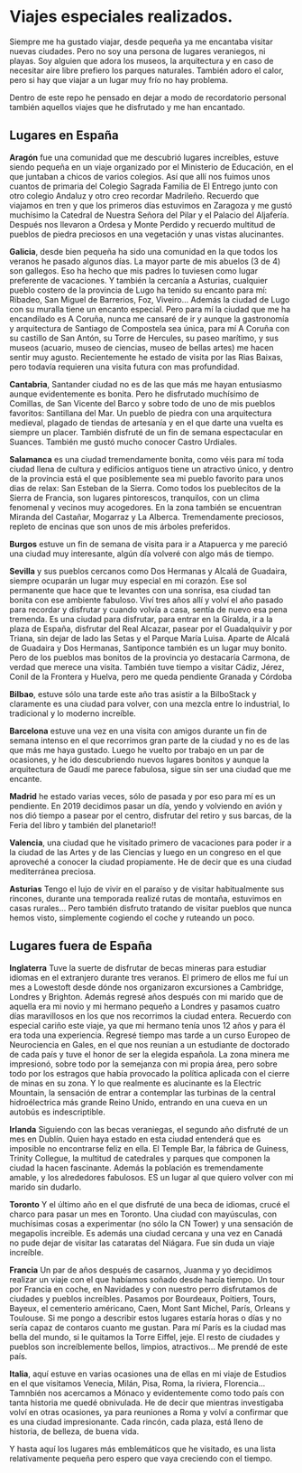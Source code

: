 
# Viajes especiales realizados.

Siempre me ha gustado viajar, desde pequeña ya me encantaba visitar nuevas ciudades. Pero no soy una persona de lugares veraniegos, ni playas.
Soy alguien que adora los museos, la arquitectura y en caso de necesitar aire libre prefiero los parques naturales. 
También adoro el calor, pero si hay que viajar a un lugar muy frío no hay problema.

Dentro de este repo he pensado en dejar a modo de recordatorio personal también aquellos viajes que he disfrutado y me han encantado. 
## Lugares en España

**Aragón** fue una comunidad que me descubrió lugares increíbles, estuve siendo pequeña en un viaje organizado por el Ministerio de Educación, en el que juntaban a chicos de varios colegios.
Así que allí nos fuimos unos cuantos de primaria del Colegio Sagrada Familia de El Entrego junto con otro colegio Andaluz y otro creo recordar Madrileño. 
Recuerdo que viajamos en tren y que los primeros días estuvimos en Zaragoza y me gustó muchísimo la Catedral de Nuestra Señora del Pilar y el Palacio del Aljafería.
Después nos llevaron a Ordesa y Monte Perdido y recuerdo multitud de pueblos de piedra preciosos en una vegetación y unas vistas alucinantes.

**Galicia**, desde bien pequeña ha sido una comunidad en la que todos los veranos he pasado algunos días. La mayor parte de mis abuelos (3 de 4) son gallegos. Eso ha hecho que mis padres lo tuviesen como lugar preferente de vacaciones.
Y también la cercanía a Asturias, cualquier pueblo costero de la provincia de Lugo ha tenido su encanto para mí: Ribadeo, San Miguel de Barrerios, Foz, Viveiro... Además la ciudad de Lugo con su muralla tiene un encanto especial.
Pero para mí la ciudad que me ha encandilado es A Coruña, nunca me cansaré de ir y aunque la gastronomía y arquitectura de Santiago de Compostela sea única, para mí A Coruña con su castillo de San Antón, su Torre de Hercules, su paseo marítimo, y sus museos (acuario, museo de ciencias, museo de bellas artes) me hacen sentir muy agusto.
Recientemente he estado de visita por las Rias Baixas, pero todavía requieren una visita futura con mas profundidad.

**Cantabria**, Santander ciudad no es de las que más me hayan entusiasmo aunque evidentemente es bonita. Pero he disfrutado muchísimo de Comillas, de San Vicente del Barco y sobre todo de uno de mis pueblos favoritos: Santillana del Mar.
Un pueblo de piedra con una arquitectura medieval, plagado de tiendas de artesanía y en el que darte una vuelta es siempre un placer. También disfruté de un fin de semana espectacular en Suances. También me gustó mucho conocer Castro Urdiales.

**Salamanca** es una ciudad tremendamente bonita, como véis para mí toda ciudad llena de cultura y edificios antiguos tiene un atractivo único, y dentro de la provincia está el que posiblemente sea mi pueblo favorito para unos dias de relax: San Esteban de la Sierra.
Como todos los pueblecitos de la Sierra de Francia, son lugares pintorescos, tranquilos, con un clima fenomenal y vecinos muy acogedores. En la zona también se encuentran Miranda del Castañar, Mogarraz y La Alberca. Tremendamente preciosos, repleto de encinas que son unos de mis árboles preferidos.

**Burgos** estuve un fin de semana de visita para ir a Atapuerca y me pareció una ciudad muy interesante, algún día volveré con algo más de tiempo.

**Sevilla** y sus pueblos cercanos como Dos Hermanas y Alcalá de Guadaira, siempre ocuparán un lugar muy especial en mi corazón. Ese sol permanente que hace que te levantes con una sonrisa, esa ciudad tan bonita con ese ambiente fabuloso. Viví tres años allí y volví el año pasado para recordar y disfrutar y cuando volvía a casa, sentía de nuevo esa pena tremenda.
Es una ciudad para disfrutar, para entrar en la Giralda, ir a la plaza de España, disfrutar del Real Alcazar, pasear por el Guadalquivir y por Triana, sin dejar de lado las Setas y el Parque María Luisa.
Aparte de Alcalá de Guadaira y Dos Hermanas, Santiponce también es un lugar muy bonito. Pero de los pueblos mas bonitos de la provincia yo destacaría Carmona, de verdad que merece una visita.
También tuve tiempo a visitar Cádiz, Jérez, Conil de la Frontera y Huelva, pero me queda pendiente Granada y Córdoba

**Bilbao**, estuve sólo una tarde este año tras asistir a la BilboStack y claramente es una ciudad para volver, con una mezcla entre lo industrial, lo tradicional y lo moderno increíble.

**Barcelona** estuve una vez en una visita con amigos durante un fin de semana intenso en el que recorrimos gran parte de la ciudad y no es de las que más me haya gustado. Luego he vuelto por trabajo en un par de ocasiones,
y he ido descubriendo nuevos lugares bonitos y aunque la arquitectura de Gaudí me parece fabulosa, sigue sin ser una ciudad que me encante.

**Madrid** he estado varias veces, sólo de pasada y por eso para mí es un pendiente. En 2019 decidimos pasar un día, yendo y volviendo en avión y nos dió tiempo a pasear por el centro, disfrutar del retiro y sus barcas, de la Feria del libro y también del planetario!!

**Valencia**, una ciudad que he visitado primero de vacaciones para poder ir a la ciudad de las Artes y de las Ciencias y luego en un congreso en el que aproveché a conocer la ciudad propiamente. He de decir que es una ciudad mediterránea preciosa.

**Asturias** Tengo el lujo de vivir en el paraíso y de visitar habitualmente sus rincones, durante una temporada realizé rutas de montaña, estuvimos en casas rurales... Pero también disfruto tratando de visitar pueblos que nunca hemos visto, simplemente cogiendo el coche y ruteando un poco.

## Lugares fuera de España

**Inglaterra** Tuve la suerte de disfrutar de becas mineras para estudiar idiomas en el extranjero durante tres veranos. El primero de ellos me fuí un mes a Lowestoft desde dónde nos organizaron excursiones a Cambridge, Londres y Brighton.
Además regresé años después con mi marido que de aquella era mi novio y mi hermano pequeño a Londres y pasamos cuatro días maravillosos en los que nos recorrimos la ciudad entera. Recuerdo con especial cariño este viaje, ya que mi hermano tenía unos 12 años y para él era toda una experiencia.
Regresé tiempo mas tarde a un curso Europeo de Neurociencia en Gales, en el que nos reunían a un estudiante de doctorado de cada país y tuve el honor de ser la elegida española.
La zona minera me impresionó, sobre todo por la semejanza con mi propia área, pero sobre todo por los estragos que había provocado la política aplicada con el cierre de minas en su zona.
Y lo que realmente es alucinante es la Electric Mountain, la sensación de entrar a contemplar las turbinas de la central hidroélectrica más grande Reino Unido, entrando en una cueva en un autobús es indescriptible.

**Irlanda** Siguiendo con las becas veraniegas, el segundo año disfruté de un mes en Dublín. Quien haya estado en esta ciudad entenderá que es imposible no encontrarse feliz en ella. 
El Temple Bar, la fábrica de Guiness, Trinity Collegue, la multitud de catedrales y parques que componen la ciudad la hacen fascinante. Además la población es tremendamente amable, y los alrededores fabulosos. ES un lugar al que quiero volver con mi marido sin dudarlo.

**Toronto** Y el último año en el que disfruté de una beca de idiomas, crucé el charco para pasar un mes en Toronto. Una ciudad con mayúsculas, con muchísimas cosas a experimentar (no sólo la CN Tower) y una sensación de megapolis increible. 
Es además una ciudad cercana y una vez en Canadá no pude dejar de visitar las cataratas del Niágara. Fue sin duda un viaje increíble.

**Francia** Un par de años después de casarnos, Juanma y yo decidimos realizar un viaje con el que habíamos soñado desde hacía tiempo. Un tour por Francia en coche, en Navidades y con nuestro perro disfrutamos de ciudades y pueblos increíbles.
Pasamos por Bourdeaux, Poitiers, Tours, Bayeux, el cementerio américano, Caen, Mont Sant Michel, París, Orleans y Toulouse. Si me pongo a describir estos lugares estaría horas o días y no sería capaz de contaros cuanto me gustan. Para mí París es la ciudad mas bella del mundo, si le quitamos la Torre Eiffel, jeje.
El resto de ciudades y pueblos son increíblemente bellos, limpios, atractivos... Me prendé de este país.

**Italia**, aquí estuve en varias ocasiones una de ellas en mi viaje de Estudios en el que visitamos Venecia, Milán, Pisa, Roma, la riviera, Florencia... Tamnbién nos acercamos a Mónaco y evidentemente como todo país con tanta historia me quedé obnivulada.
He de decir que mientras investigaba volví en otras ocasiones, ya para reuniones a Roma y volví a confirmar que es una ciudad impresionante. Cada rincón, cada plaza, está lleno de historia, de belleza, de buena vida.

Y hasta aquí los lugares más emblemáticos que he visitado, es una lista relativamente pequeña pero espero que vaya creciendo con el tiempo.


